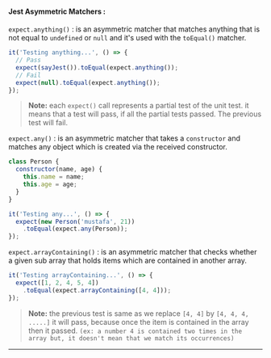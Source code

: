 #### Jest Asymmetric Matchers :

`expect.anything()` : is an asymmetric matcher that matches anything that is not equal to `undefined` or `null` and it's used with the `toEqual()` matcher.

```javascript
it('Testing anything...', () => {
  // Pass
  expect(sayJest()).toEqual(expect.anything());
  // Fail
  expect(null).toEqual(expect.anything());
});
```

> **Note:** each `expect()` call represents a partial test of the unit test. it means that a test will pass, if all the partial tests passed. The previous test will fail.

`expect.any()` : is an asymmetric matcher that takes a `constructor` and matches any object which is created via the received constructor.

```javascript
class Person {
  constructor(name, age) {
    this.name = name;
    this.age = age;
  }
}

it('Testing any...', () => {
  expect(new Person('mustafa', 21))
    .toEqual(expect.any(Person));
});
```

`expect.arrayContaining()` : is an asymmetric matcher that checks whether a given sub array that holds items which are contained in another array.

```javascript
it('Testing arrayContaining...', () => {
  expect([1, 2, 4, 5, 4])
    .toEqual(expect.arrayContaining([4, 4]));
});
```

> **Note:** the previous test is same as we replace `[4, 4]` by `[4, 4, 4, .....]` it will pass, because once the item is contained in the array then it passed. `(ex: a number 4 is contained two times in the array but, it doesn't mean that we match its occurrences)`

---